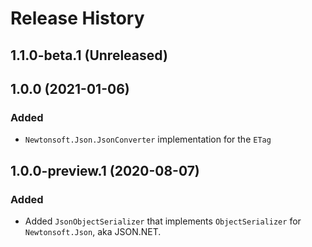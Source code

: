 # Release History

## 1.1.0-beta.1 (Unreleased)


## 1.0.0 (2021-01-06)

### Added

- `Newtonsoft.Json.JsonConverter` implementation for the `ETag`

## 1.0.0-preview.1 (2020-08-07)

### Added

- Added `JsonObjectSerializer` that implements `ObjectSerializer` for `Newtonsoft.Json`, aka JSON.NET.

